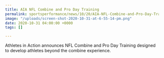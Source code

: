 ```yaml
---
title: AIA NFL Combine and Pro Day Training
permalink: sportsperformance/news/10/20/AIA-NFL-Combine-and-Pro-Day-Training
image: "/uploads/screen-shot-2020-10-31-at-6-55-14-pm.png"
date: 2020-10-31 04:00:00 +0000
tags: []

---
```

Athletes in Action announces NFL Combine and Pro Day Training designed to develop athletes beyond the combine experience. 